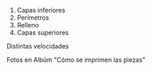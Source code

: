 1. Capas inferiores
1. Perímetros
1. Relleno
1. Capas superiores

Distintas velocidades

Fotos en Albúm "Cómo se imprimen las piezas"